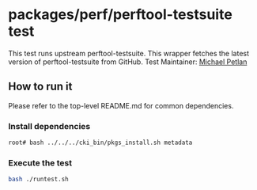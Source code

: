 # packages/perf/perftool-testsuite test
This test runs upstream perftool-testsuite. This wrapper fetches the latest
version of perftool-testsuite from GitHub.
Test Maintainer: [Michael Petlan](mailto:mpetlan@redhat.com)

## How to run it
Please refer to the top-level README.md for common dependencies.

### Install dependencies
```bash
root# bash ../../../cki_bin/pkgs_install.sh metadata
```

### Execute the test
```bash
bash ./runtest.sh
```
